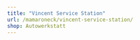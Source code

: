```yaml
---
title: "Vincent Service Station"
url: /mamaroneck/vincent-service-station/
shop: Autowerkstatt
---
```

